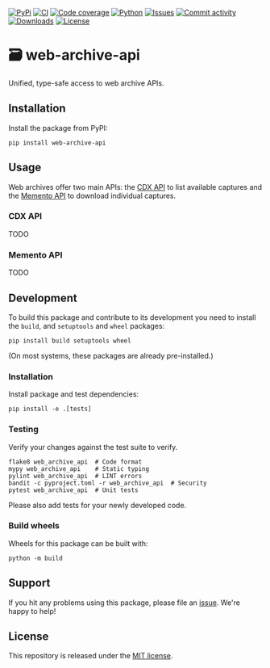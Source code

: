 [![PyPi](https://img.shields.io/pypi/v/web-archive-api?style=flat-square)](https://pypi.org/project/web-archive-api/)
[![CI](https://img.shields.io/github/actions/workflow/status/heinrichreimer/web-archive-api/ci.yml?branch=main&style=flat-square)](https://github.com/heinrichreimer/web-archive-api/actions/workflows/ci.yml)
[![Code coverage](https://img.shields.io/codecov/c/github/heinrichreimer/web-archive-api?style=flat-square)](https://codecov.io/github/heinrichreimer/web-archive-api/)
[![Python](https://img.shields.io/pypi/pyversions/web-archive-api?style=flat-square)](https://pypi.org/project/web-archive-api/)
[![Issues](https://img.shields.io/github/issues/heinrichreimer/web-archive-api?style=flat-square)](https://github.com/heinrichreimer/web-archive-api/issues)
[![Commit activity](https://img.shields.io/github/commit-activity/m/heinrichreimer/web-archive-api?style=flat-square)](https://github.com/heinrichreimer/web-archive-api/commits)
[![Downloads](https://img.shields.io/pypi/dm/web-archive-api?style=flat-square)](https://pypi.org/project/web-archive-api/)
[![License](https://img.shields.io/github/license/heinrichreimer/web-archive-api?style=flat-square)](LICENSE)

# 🗃️ web-archive-api

Unified, type-safe access to web archive APIs.

## Installation
Install the package from PyPI:

```shell
pip install web-archive-api
```

## Usage
Web archives offer two main APIs: the [CDX API](#cdx-api) to list available captures and the [Memento API](#memento-api) to download individual captures.

### CDX API

TODO

### Memento API

TODO

## Development

To build this package and contribute to its development you need to install the `build`, and `setuptools` and `wheel` packages:

```shell
pip install build setuptools wheel
```

(On most systems, these packages are already pre-installed.)

### Installation

Install package and test dependencies:

```shell
pip install -e .[tests]
```

### Testing

Verify your changes against the test suite to verify.

```shell
flake8 web_archive_api  # Code format
mypy web_archive_api    # Static typing
pylint web_archive_api  # LINT errors
bandit -c pyproject.toml -r web_archive_api  # Security
pytest web_archive_api  # Unit tests
```

Please also add tests for your newly developed code.

### Build wheels

Wheels for this package can be built with:

```shell
python -m build
```

## Support

If you hit any problems using this package, please file an [issue](https://github.com/heinrichreimer/web-archive-api/issues/new).
We're happy to help!

## License

This repository is released under the [MIT license](LICENSE).
